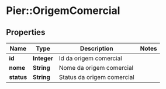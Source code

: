 # Pier::OrigemComercial

## Properties
Name | Type | Description | Notes
------------ | ------------- | ------------- | -------------
**id** | **Integer** | Id da origem comercial | 
**nome** | **String** | Nome da origem comercial | 
**status** | **String** | Status da origem comercial | 



